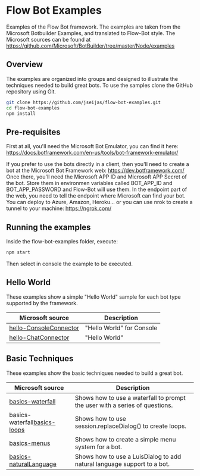 # Flow Bot Examples

Examples of the Flow Bot framework.
The examples are taken from the Microsoft Botbuilder Examples, and translated to Flow-Bot style. 
The Microsoft sources can be found at https://github.com/Microsoft/BotBuilder/tree/master/Node/examples

## Overview
The examples are organized into groups and designed to illustrate the techniques needed to build great bots.
To use the samples clone the GitHub repository using Git.

```bash
git clone https://github.com/jseijas/flow-bot-examples.git
cd flow-bot-examples
npm install
```

## Pre-requisites

First at all, you'll need the Microsoft Bot Emulator, you can find it here: https://docs.botframework.com/en-us/tools/bot-framework-emulator/

If you prefer to use the bots directly in a client, then you'll need to create a bot at the Microsoft Bot Framework web: https://dev.botframework.com/
Once there, you'll need the Microsoft APP ID and Microsoft APP Secret of the bot. Store them in environmen variables called BOT_APP_ID and BOT_APP_PASSWORD and Flow-Bot will use them.
In the endpoint part of the web, you need to tell the endpoint where Microsoft can find your bot. You can deploy to Azure, Amazon, Heroku... or you can use nrok to create a tunnel to your machine: https://ngrok.com/

## Running the examples

Inside the flow-bot-examples folder, execute:

```bash
npm start
```

Then select in console the example to be executed.

## Hello World
These examples show a simple "Hello World" sample for each bot type supported by the framework. 

| **Microsoft source**      | **Description**                               
| --------------------------|------------------------
|[hello-ConsoleConnector](https://github.com/Microsoft/BotBuilder/tree/master/Node/examples/hello-ConsoleConnector)|"Hello World" for Console
|[hello-ChatConnector](https://github.com/Microsoft/BotBuilder/tree/master/Node/examples/hello-ChatConnector)|"Hello World"

## Basic Techniques
These examples show the basic techniques needed to build a great bot. 

| **Microsoft source** | **Description**                               
| ---------------------|----------------------------------------------
|[basics-waterfall](https://github.com/Microsoft/BotBuilder/tree/master/Node/examples/basics-waterfall) | Shows how to use a waterfall to prompt the user with a series of questions.
|basics-waterfall[basics-loops](https://github.com/Microsoft/BotBuilder/tree/master/Node/examples/basics-loops) | Shows how to use session.replaceDialog() to create loops. 
|[basics-menus](https://github.com/Microsoft/BotBuilder/tree/master/Node/examples/basics-menus) | Shows how to create a simple menu system for a bot. 
|[basics-naturalLanguage](https://github.com/Microsoft/BotBuilder/tree/master/Node/examples/basics-naturalLanguage) | Shows how to use a LuisDialog to add natural language support to a bot.
